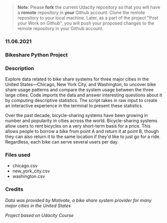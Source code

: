 >**Note**: Please **fork** the current Udacity repository so that you will have a **remote** repository in **your** Github account. Clone the remote repository to your local machine. Later, as a part of the project "Post your Work on Github", you will push your proposed changes to the remote repository in your Github account.

### 11.06.2021

### Bikeshare Python Project

### Description
Explore data related to bike share systems for three major cities in the United States—Chicago, New York City, and Washington, to uncover bike share usage patterns and compare the system usage between the  three large cities.
Code imports the data and answer interesting questions about it by computing descriptive statistics. The script takes in raw input to create an interactive experience in the terminal to present these statistics.

Over the past decade, bicycle-sharing systems have been growing in number and popularity in cities across the world. Bicycle-sharing systems allow users to rent bicycles on a very short-term basis for a price. This allows people to borrow a bike from point A and return it at point B, though they can also return it to the same location if they'd like to just go for a ride. Regardless, each bike can serve several users per day.

### Files used
* chicago.csv
* new_york_city.csv
* washington.csv

### Credits

*Data was provided by Motivate, a bike share system provider for many major cities in the United States*

*Project based on Udacity Course*

